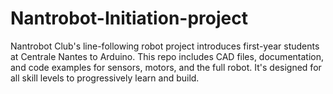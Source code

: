 # Nantrobot-Initiation-project
Nantrobot Club's line-following robot project introduces first-year students at Centrale Nantes to Arduino. This repo includes CAD files, documentation, and code examples for sensors, motors, and the full robot. It's designed for all skill levels to progressively learn and build.
